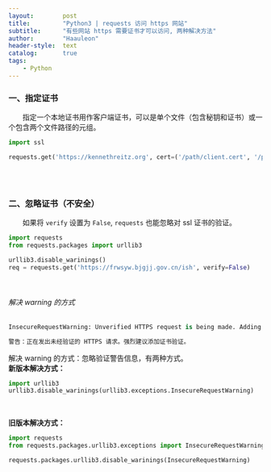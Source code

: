 ```yaml
---
layout:        post
title:         "Python3 | requests 访问 https 网站"
subtitle:      "有些网站 https 需要证书才可以访问, 两种解决方法"
author:        "Haauleon"
header-style:  text
catalog:       true
tags:
    - Python
---
```



### 一、指定证书
&emsp;&emsp;指定一个本地证书用作客户端证书，可以是单个文件（包含秘钥和证书）或一个包含两个文件路径的元组。     

```python
import ssl

requests.get('https://kennethreitz.org', cert=('/path/client.cert', '/path/client.key'))
```

<br><br>

### 二、忽略证书（不安全）
&emsp;&emsp;如果将 `verify` 设置为 `False`, `requests` 也能忽略对 ssl 证书的验证。    

```python
import requests
from requests.packages import urllib3

urllib3.disable_warinings()
req = requests.get('https://frwsyw.bjgjj.gov.cn/ish', verify=False)
```

<br>

###### 解决 warning 的方式
```python
InsecureRequestWarning: Unverified HTTPS request is being made. Adding certificate verification is strongly advised.

警告：正在发出未经验证的 HTTPS 请求。强烈建议添加证书验证。
```


解决 warning 的方式：忽略验证警告信息，有两种方式。     
**新版本解决方式：**       
```python
import urllib3
urllib3.disable_warinings(urllib3.exceptions.InsecureRequestWarning)
```

<br>

**旧版本解决方式：**      
```python
import requests
from requests.packages.urllib3.exceptions import InsecureRequestWarning

requests.packages.urllib3.disable_warinings(InsecureRequestWarning)
```